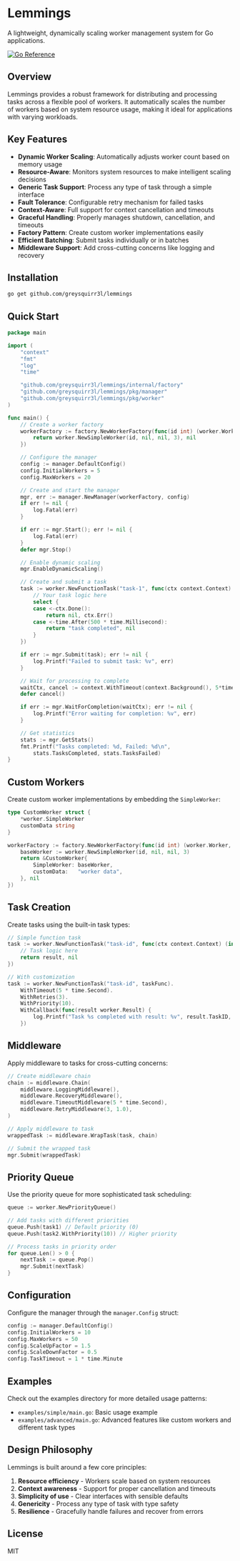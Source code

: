 # Lemmings

A lightweight, dynamically scaling worker management system for Go applications.

[![Go Reference](https://pkg.go.dev/badge/github.com/greysquirr3l/lemmings.svg)](https://pkg.go.dev/github.com/greysquirr3l/lemmings)

## Overview

Lemmings provides a robust framework for distributing and processing tasks across a flexible pool of workers. It automatically scales the number of workers based on system resource usage, making it ideal for applications with varying workloads.

## Key Features

- **Dynamic Worker Scaling**: Automatically adjusts worker count based on memory usage
- **Resource-Aware**: Monitors system resources to make intelligent scaling decisions
- **Generic Task Support**: Process any type of task through a simple interface
- **Fault Tolerance**: Configurable retry mechanism for failed tasks
- **Context-Aware**: Full support for context cancellation and timeouts
- **Graceful Handling**: Properly manages shutdown, cancellation, and timeouts
- **Factory Pattern**: Create custom worker implementations easily
- **Efficient Batching**: Submit tasks individually or in batches
- **Middleware Support**: Add cross-cutting concerns like logging and recovery

## Installation

```bash
go get github.com/greysquirr3l/lemmings
```

## Quick Start

```go
package main

import (
    "context"
    "fmt"
    "log"
    "time"

    "github.com/greysquirr3l/lemmings/internal/factory"
    "github.com/greysquirr3l/lemmings/pkg/manager"
    "github.com/greysquirr3l/lemmings/pkg/worker"
)

func main() {
    // Create a worker factory
    workerFactory := factory.NewWorkerFactory(func(id int) (worker.Worker, error) {
        return worker.NewSimpleWorker(id, nil, nil, 3), nil
    })

    // Configure the manager
    config := manager.DefaultConfig()
    config.InitialWorkers = 5
    config.MaxWorkers = 20

    // Create and start the manager
    mgr, err := manager.NewManager(workerFactory, config)
    if err != nil {
        log.Fatal(err)
    }

    if err := mgr.Start(); err != nil {
        log.Fatal(err)
    }
    defer mgr.Stop()

    // Enable dynamic scaling
    mgr.EnableDynamicScaling()

    // Create and submit a task
    task := worker.NewFunctionTask("task-1", func(ctx context.Context) (interface{}, error) {
        // Your task logic here
        select {
        case <-ctx.Done():
            return nil, ctx.Err()
        case <-time.After(500 * time.Millisecond):
            return "task completed", nil
        }
    })

    if err := mgr.Submit(task); err != nil {
        log.Printf("Failed to submit task: %v", err)
    }

    // Wait for processing to complete
    waitCtx, cancel := context.WithTimeout(context.Background(), 5*time.Second)
    defer cancel()

    if err := mgr.WaitForCompletion(waitCtx); err != nil {
        log.Printf("Error waiting for completion: %v", err)
    }

    // Get statistics
    stats := mgr.GetStats()
    fmt.Printf("Tasks completed: %d, Failed: %d\n",
        stats.TasksCompleted, stats.TasksFailed)
}
```

## Custom Workers

Create custom worker implementations by embedding the `SimpleWorker`:

```go
type CustomWorker struct {
    *worker.SimpleWorker
    customData string
}

workerFactory := factory.NewWorkerFactory(func(id int) (worker.Worker, error) {
    baseWorker := worker.NewSimpleWorker(id, nil, nil, 3)
    return &CustomWorker{
        SimpleWorker: baseWorker,
        customData:   "worker data",
    }, nil
})
```

## Task Creation

Create tasks using the built-in task types:

```go
// Simple function task
task := worker.NewFunctionTask("task-id", func(ctx context.Context) (interface{}, error) {
    // Task logic here
    return result, nil
})

// With customization
task := worker.NewFunctionTask("task-id", taskFunc).
    WithTimeout(5 * time.Second).
    WithRetries(3).
    WithPriority(10).
    WithCallback(func(result worker.Result) {
        log.Printf("Task %s completed with result: %v", result.TaskID, result.Output)
    })
```

## Middleware

Apply middleware to tasks for cross-cutting concerns:

```go
// Create middleware chain
chain := middleware.Chain(
    middleware.LoggingMiddleware(),
    middleware.RecoveryMiddleware(),
    middleware.TimeoutMiddleware(5 * time.Second),
    middleware.RetryMiddleware(3, 1.0),
)

// Apply middleware to task
wrappedTask := middleware.WrapTask(task, chain)

// Submit the wrapped task
mgr.Submit(wrappedTask)
```

## Priority Queue

Use the priority queue for more sophisticated task scheduling:

```go
queue := worker.NewPriorityQueue()

// Add tasks with different priorities
queue.Push(task1) // Default priority (0)
queue.Push(task2.WithPriority(10)) // Higher priority

// Process tasks in priority order
for queue.Len() > 0 {
    nextTask := queue.Pop()
    mgr.Submit(nextTask)
}
```

## Configuration

Configure the manager through the `manager.Config` struct:

```go
config := manager.DefaultConfig()
config.InitialWorkers = 10
config.MaxWorkers = 50
config.ScaleUpFactor = 1.5
config.ScaleDownFactor = 0.5
config.TaskTimeout = 1 * time.Minute
```

## Examples

Check out the examples directory for more detailed usage patterns:

- `examples/simple/main.go`: Basic usage example
- `examples/advanced/main.go`: Advanced features like custom workers and different task types

## Design Philosophy

Lemmings is built around a few core principles:

1. **Resource efficiency** - Workers scale based on system resources
2. **Context awareness** - Support for proper cancellation and timeouts
3. **Simplicity of use** - Clear interfaces with sensible defaults
4. **Genericity** - Process any type of task with type safety
5. **Resilience** - Gracefully handle failures and recover from errors

## License

MIT
